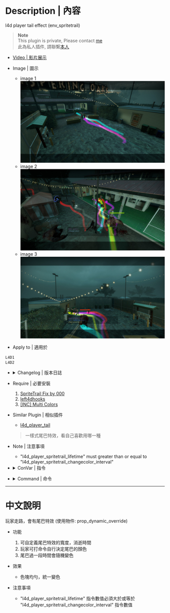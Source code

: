 # Description | 內容
l4d player tail effect (env_spritetrail)

> __Note__ <br/>
This plugin is private, Please contact [me](https://github.com/fbef0102/Game-Private_Plugin#私人插件列表-private-plugins-list)<br/>
此為私人插件, 請聯繫[本人](https://github.com/fbef0102/Game-Private_Plugin#私人插件列表-private-plugins-list)

* [Video | 影片展示](https://youtu.be/7KZEd7owrxA)

* Image | 圖示
	* image 1
	<br/>![l4d_player_spritetrail_1](image/l4d_player_spritetrail_1.jpg)
	* image 2
	<br/>![l4d_player_spritetrail_2](image/l4d_player_spritetrail_2.jpg)
	* image 3
	<br/>![l4d_player_spritetrail_3](image/l4d_player_spritetrail_3.jpg)

* Apply to | 適用於
```
L4D1
L4D2
```

* <details><summary>Changelog | 版本日誌</summary>

	* v1.2
</details>

* Require | 必要安裝
	1. [SpriteTrail Fix by 000](https://forums.alliedmods.net/showthread.php?t=339197)
	2. [left4dhooks](https://forums.alliedmods.net/showthread.php?t=321696)
	3. [[INC] Multi Colors](https://forums.alliedmods.net/showthread.php?t=247770)

* Similar Plugin | 相似插件
	* [l4d_player_tail](https://github.com/fbef0102/Game-Private_Plugin/tree/main/l4d_player_tail)
	> 一樣式尾巴特效，看自己喜歡用哪一種

* Note | 注意事項
	* "l4d_player_spritetrail_lifetime" must greater than or equal to "l4d_player_spritetrail_changecolor_interval"

* <details><summary>ConVar | 指令</summary>

	* cfg/sourcemod/l4d_player_spritetrail.cfg
	```php
	// Players with these flags have access to have tail effect and use tail command. (Empty = Everyone, -1: Nobody)
	l4d_player_spritetrail_access_flag ""

	// If 1, Enable Tail effect for Bot Infected
	l4d_player_spritetrail_bot_infected_enable "1"

	// If 1, Enable Tail effect for Bot Survivor
	l4d_player_spritetrail_bot_survivor_enable "1"

	// Time interval to change tail color to random (0=Don't change color)
	l4d_player_spritetrail_changecolor_interval "5.0"

	// The default tail color. Three values between 0-255 separated by spaces. RGB Color255 - Red Green Blue. [-1 -1 -1: Random]
	l4d_player_spritetrail_color "-1 -1 -1"

	// Transparency of the tail (10-255).
	l4d_player_spritetrail_color_alpha "155"

	// 1=Enable Tail effect for everyone default? [1-Enable/0-Disable]
	l4d_player_spritetrail_default_value "1"

	// The width of the beam when it has full expanded.
	l4d_player_spritetrail_endwidth "3.0"

	// The default attached tail height
	l4d_player_spritetrail_height "10.0"

	// How long the beam is shown
	l4d_player_spritetrail_lifetime "4.0"

	// The width of the beam to the beginning.
	l4d_player_spritetrail_startwidth "15.0"
	```
</details>

* <details><summary>Command | 命令</summary>

	* **Toggle the attached tailed. Usage: sm_tail [R G B|off|random|red|green|blue|purple|cyan|orange|white|pink|lime|maroon|teal|yellow|grey]**
	* **!tail <顏色名稱或R G B>. 顏色: red, green, blue, purple, orange, yellow, white. 或是 3 個 0-255 RGB之值. 譬如: !tail red 或是 !tail 255 0 0**
		```php
		sm_tail
		sm_tails
		sm_harrypotter
		sm_hy
		```
</details>

- - - -
# 中文說明
玩家走路，會有尾巴特效 (使用物件: prop_dynamic_override)

* 功能
	1. 可自定義尾巴特效的寬度，消逝時間
	2. 玩家可打命令自行決定尾巴的顏色
	3. 尾巴過一段時間會隨機變色

* 效果
	* 色塊均勻，統一變色

* 注意事項
	* "l4d_player_spritetrail_lifetime" 指令數值必須大於或等於 "l4d_player_spritetrail_changecolor_interval" 指令數值
